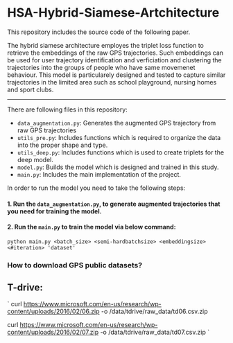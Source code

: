 # HSA-Hybrid-Siamese-Artchitecture
This repository includes the source code of the following paper.

The hybrid siamese architecture employes the triplet loss function to retrieve the embeddings of the raw GPS trajectories. Such embeddings can be used for user trajectory identification and verficiation and clustering the trajectories into the groups of people who have same movemenet behaviour. 
This model is particularely designed and tested to capture similar trajectories in the limited area such as school playground, nursing homes and sport clubs. 

----------
There are following files in this repository:
* `data_augmentation.py`: Generates the augmented GPS trajectory from raw GPS trajectories
* `utils_pre.py`: Includes functions which is required to organize the data into the proper shape and type.
* `utils_deep.py`: Includes functions which is used to create triplets for the deep model.
* `model.py`: Builds the model which is designed and trained in this study.
* `main.py`: Includes the main implementation of the project.

In order to run the model you need to take the following steps:
#### 1. Run the `data_augmentation.py`, to generate augmented trajectories that you need for training the model.
#### 2. Run the `main.py` to train the model via below command:
`python main.py <batch_size> <semi-hardbatchsize> <embeddingsize> <#iteration> 'dataset'`

### How to download GPS public datasets?
## T-drive: 
`
curl https://www.microsoft.com/en-us/research/wp-content/uploads/2016/02/06.zip -o /data/tdrive/raw_data/td06.csv.zip

curl https://www.microsoft.com/en-us/research/wp-content/uploads/2016/02/07.zip -o /data/tdrive/raw_data/td07.csv.zip
`
